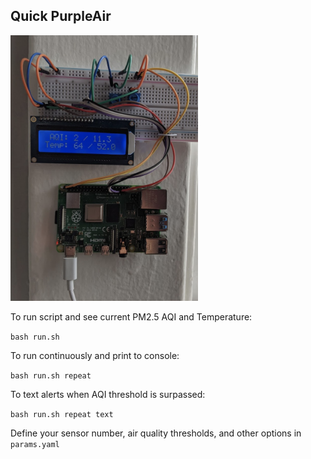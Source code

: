 ## Quick PurpleAir

<img src="./docs/pi.png" alt="Raspberry Pi setup" width="300">

To run script and see current PM2.5 AQI and Temperature:

`bash run.sh`

To run continuously and print to console:

`bash run.sh repeat` 

To text alerts when AQI threshold is surpassed:

`bash run.sh repeat text`

Define your sensor number, air quality thresholds, and other options in `params.yaml`
